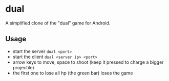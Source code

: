# dual

A simplified clone of the "dual" game for Android.

## Usage

* start the server `dual <port>`
* start the client `dual <server ip> <port>`
* arrow keys to move, space to shoot (keep it pressed to charge a bigger projectile)
* the first one to lose all hp (the green bar) loses the game
